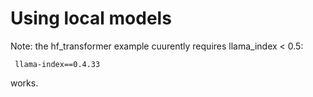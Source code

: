 # Using local models

Note: the hf_transformer example cuurently requires llama_index < 0.5:

     llama-index==0.4.33

works.